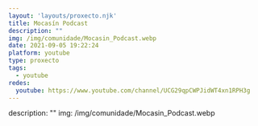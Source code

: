 ```yaml
---
layout: 'layouts/proxecto.njk'
title: Mocasín Podcast
description: ""
img: /img/comunidade/Mocasin_Podcast.webp
date: 2021-09-05 19:22:24
platform: youtube
type: proxecto
tags:
  - youtube
redes:
  youtube: https://www.youtube.com/channel/UCG29qpCWPJidWT4xn1RPH3g
---
```

description: ""
img: /img/comunidade/Mocasin_Podcast.webp
